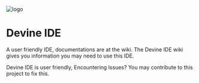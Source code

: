 ![logo](https://github.com/user-attachments/assets/9b4191cf-e138-41e7-8c52-08c9b882dba9)
# Devine IDE
A user friendly IDE, documentations are at the wiki. The Devine IDE wiki gives you information you may need to use this IDE.

Devine IDE is user friendly, Encountering Issues? You may contribute to this project to fix this.
